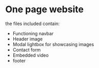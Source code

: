 <h1>One page website</h1>
<p>the files included contain:
<ul>
<li>Functioning navbar</li>
<li>Header image</li>
<li>Modal lightbox for showcasing images</li>
<li>Contact form</li>
<li>Embedded video</li>
<li>footer</li>
</ul>
</p>